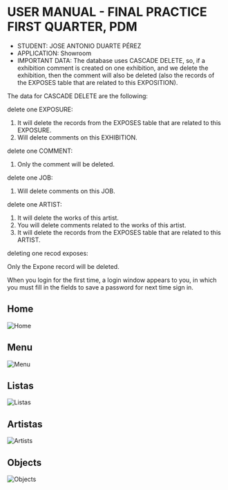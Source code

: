 # USER MANUAL - FINAL PRACTICE FIRST QUARTER, PDM
- STUDENT: JOSE ANTONIO DUARTE PÉREZ
- APPLICATION: Showroom
- IMPORTANT DATA:
The database uses CASCADE DELETE, so, if a exhibition comment is created on one exhibition,
and we delete the exhibition, then the comment will also be deleted
(also the records of the EXPOSES table that are related to this EXPOSITION). 

The data for CASCADE DELETE are the following:

delete one EXPOSURE:

1. It will delete the records from the EXPOSES table that are related to this EXPOSURE.
2. Will delete comments on this EXHIBITION.

delete one COMMENT:

1. Only the comment will be deleted.

delete one JOB:

1. Will delete comments on this JOB.

delete one ARTIST:

1. It will delete the works of this artist.
2. You will delete comments related to the works of this artist.
3. It will delete the records from the EXPOSES table that are related to this ARTIST.

deleting one recod exposes:

Only the Expone record will be deleted.

When you login for the first time, a login window appears to you, in which
you must fill in the fields to save a password for next time sign in.

## Home
![Home](https://github.com/DainWs/2DAM_Practica_Primer_Trimestre_PDM/blob/master/documentation/Home.png?raw=true)

## Menu
![Menu](https://github.com/DainWs/2DAM_Practica_Primer_Trimestre_PDM/blob/master/documentation/Menu.png?raw=true)

## Listas
![Listas](https://github.com/DainWs/2DAM_Practica_Primer_Trimestre_PDM/blob/master/documentation/Listas.png?raw=true)

## Artistas
![Artists](https://github.com/DainWs/2DAM_Practica_Primer_Trimestre_PDM/blob/master/documentation/Artists.png?raw=true)

## Objects
![Objects](https://github.com/DainWs/2DAM_Practica_Primer_Trimestre_PDM/blob/master/documentation/objects.png?raw=true)
